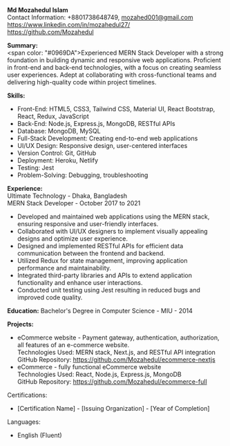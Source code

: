 **Md Mozahedul Islam** <br/>
Contact Information: +8801738648749, mozahed001@gmail.com <br/>
https://www.linkedin.com/in/mozahedul27/ <br/>
https://github.com/Mozahedul

**Summary:** <br/>
<span color: "#0969DA">Experienced</span> MERN Stack Developer with a strong foundation in building dynamic and responsive web applications. Proficient in front-end and back-end technologies, with a focus on creating seamless user experiences. Adept at collaborating with cross-functional teams and delivering high-quality code within project timelines.

**Skills:**
- Front-End: HTML5, CSS3, Tailwind CSS, Material UI, React Bootstrap, React, Redux, JavaScript
- Back-End: Node.js, Express.js, MongoDB, RESTful APIs
- Database: MongoDB, MySQL
- Full-Stack Development: Creating end-to-end web applications
- UI/UX Design: Responsive design, user-centered interfaces
- Version Control: Git, GitHub
- Deployment: Heroku, Netlify
- Testing: Jest
- Problem-Solving: Debugging, troubleshooting

**Experience:** <br/>
Ultimate Technology - Dhaka, Bangladesh <br/>
MERN Stack Developer - October 2017 to 2021 <br/>
- Developed and maintained web applications using the MERN stack, ensuring responsive and user-friendly interfaces.
- Collaborated with UI/UX designers to implement visually appealing designs and optimize user experience.
- Designed and implemented RESTful APIs for efficient data communication between the frontend and backend.
- Utilized Redux for state management, improving application performance and maintainability.
- Integrated third-party libraries and APIs to extend application functionality and enhance user interactions.
- Conducted unit testing using Jest resulting in reduced bugs and improved code quality.

**Education:**
Bachelor's Degree in Computer Science - MIU - 2014

**Projects:**
- eCommerce website - Payment gateway, authentication, authorization, all features of an e-commerce website. <br/>
  Technologies Used: MERN stack, Next.js, and RESTful API integration <br/>
  GitHub Repository: https://github.com/Mozahedul/ecommerce-nextjs <br/>
- eCommerce - fully functional eCommerce website <br/>
  Technologies Used: React, Node.js, Express.js, MongoDB <br/>
  GitHub Repository: https://github.com/Mozahedul/ecommerce-full <br/>

Certifications:
- [Certification Name] - [Issuing Organization] - [Year of Completion]

Languages:
- English (Fluent)


<!---
Mozahedul/Mozahedul is a ✨ special ✨ repository because its `README.md` (this file) appears on your GitHub profile.
You can click the Preview link to take a look at your changes.
--->
